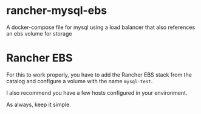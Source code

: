 # rancher-mysql-ebs
A docker-compose file for mysql using a load balancer that also references an ebs volume for storage

# Rancher EBS
For this to work properly, you have to add the Rancher EBS stack from the catalog and configure a volume with the name ```mysql-test```. 

I also recommend you have a few hosts configured in your environment.

As always, keep it simple. 
